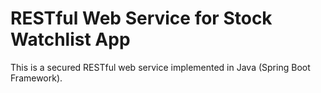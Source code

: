 # RESTful Web Service for Stock Watchlist App

This is a secured RESTful web service implemented in Java (Spring Boot Framework).
